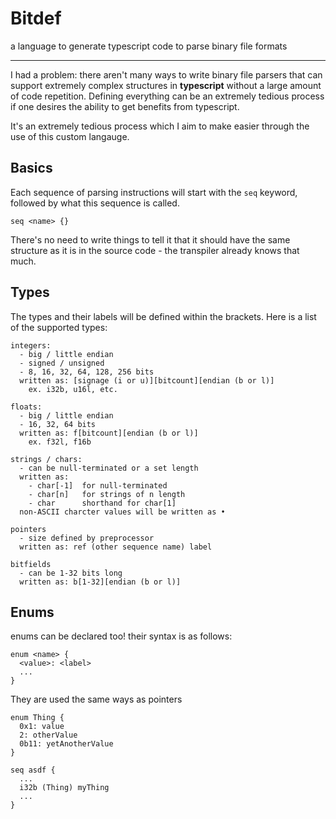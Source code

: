 # Bitdef

a language to generate typescript code to parse binary file formats

---

I had a problem: there aren't many ways to write binary file parsers
that can support extremely complex structures in **typescript** without a large
amount of code repetition. Defining everything can be an extremely tedious
process if one desires the ability to get benefits from typescript.

It's an extremely tedious process which I aim to
make easier through the use of this custom langauge.

## Basics

Each sequence of parsing instructions will start with the `seq` keyword,
followed by what this sequence is called.

```bdef
seq <name> {}
```

There's no need to write things to tell it that it should have the same
structure as it is in the source code - the transpiler already knows that
much.

## Types

The types and their labels will be defined within the brackets. Here is a list
of the supported types:

```raw
integers:
  - big / little endian
  - signed / unsigned
  - 8, 16, 32, 64, 128, 256 bits
  written as: [signage (i or u)][bitcount][endian (b or l)]
    ex. i32b, u16l, etc.

floats:
  - big / little endian
  - 16, 32, 64 bits
  written as: f[bitcount][endian (b or l)]
    ex. f32l, f16b

strings / chars:
  - can be null-terminated or a set length
  written as:
    - char[-1]  for null-terminated
    - char[n]   for strings of n length
    - char      shorthand for char[1]
  non-ASCII charcter values will be written as •

pointers
  - size defined by preprocessor
  written as: ref (other sequence name) label

bitfields
  - can be 1-32 bits long
  written as: b[1-32][endian (b or l)]
```

## Enums

enums can be declared too! their syntax is as follows:

```bdef
enum <name> {
  <value>: <label>
  ...
}
```

They are used the same ways as pointers

```bdef
enum Thing {
  0x1: value
  2: otherValue
  0b11: yetAnotherValue
}

seq asdf {
  ...
  i32b (Thing) myThing
  ...
}
```
